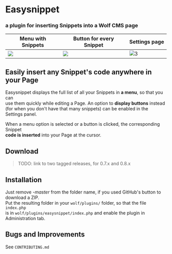 # Easysnippet
### a plugin for inserting Snippets into a Wolf CMS page

| Menu with Snippets | Button for every Snippet | Settings page |
| --- | --- | --- |
| ![](https://cloud.githubusercontent.com/assets/132863/17196247/eca53c02-546b-11e6-9f43-797820f36652.png) | ![](https://cloud.githubusercontent.com/assets/132863/17196259/f94170a2-546b-11e6-8873-9dbdbac8fd7e.png) | ![3](https://cloud.githubusercontent.com/assets/132863/17196246/eca39a46-546b-11e6-899b-5fe07fb0d31a.png) |


## Easily insert any Snippet's code anywhere in your Page

Easysnippet displays the full list of all your Snippets in **a menu**, so that you can  
use them quickly while editing a Page. An option to **display buttons** instead  
(for when you don't have that many snippets) can be enabled in the Settings panel.

When a menu option is selected or a button is clicked, the corresponding Snippet  
**code is inserted** into your Page at the cursor.


## Download

> TODO: link to two tagged releases, for 0.7.x and 0.8.x

## Installation

Just remove *-master* from the folder name, if you used GitHub's button to download a ZIP.  
Put the resulting folder in your `wolf/plugins/` folder, so that the file `index.php`  
is in `wolf/plugins/easysnippet/index.php` and enable the plugin in Administration tab.


## Bugs and Improvements

See `CONTRIBUTING.md`

